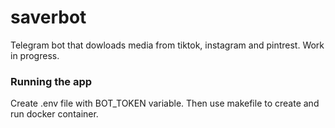 # saverbot
Telegram bot that dowloads media from tiktok, instagram and pintrest. Work in progress.

### Running the app

Create .env file with BOT_TOKEN variable. Then use makefile to create and run docker container.
